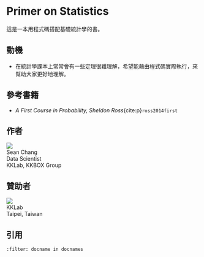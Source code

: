 # Primer on Statistics

這是一本用程式碼搭配基礎統計學的書。

## 動機

- 在統計學課本上常常會有一些定理很難理解，希望能藉由程式碼實際執行，來幫助大家更好地理解。

## 參考書籍

- *A First Course in Probability, Sheldon Ross*{cite:p}`ross2014first`

## 作者

<div class='authors'>
  <div class='author'>
    <img class='avatar' src="https://github.com/r05323028.png?size=125">
    <div class='name'>Sean Chang</div>
    <div class='title'>Data Scientist</div>
    <div class='organization'>KKLab, KKBOX Group</div>
  </div>
</div>

## 贊助者

<div class='sponsors'>
  <div class='sponsor'>
    <a href="https://www.kklab.com">
      <img class='sp-logo' src="https://static.wixstatic.com/media/4fb308_ee3fec375e4c4bc59ed55a41fd25d851~mv2.png/v1/fill/w_213,h_65,al_c,q_85,usm_0.66_1.00_0.01/KKLab_Logo.webp">
    </a>
    <div class='sp-name'>KKLab</div>
    <div class='sp-location'>Taipei, Taiwan</div>
  </div>
</div>

## 引用

```{bibliography}
:filter: docname in docnames
```
